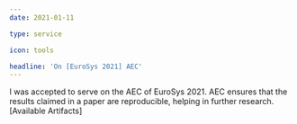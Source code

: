 ```yaml
---
date: 2021-01-11

type: service

icon: tools

headline: 'On [EuroSys 2021] AEC'
---
```


I was accepted to serve on the AEC of EuroSys 2021. AEC ensures that the results
claimed in a paper are reproducible, helping in further research.
<br>
[Available Artifacts]
